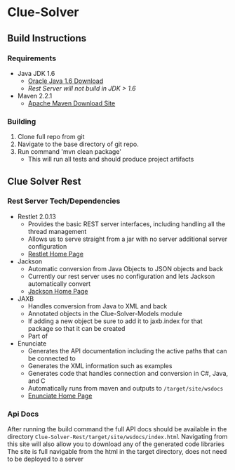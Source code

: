 Clue-Solver
===========

Build Instructions
------------------
### Requirements
+ Java JDK 1.6
	+ [Oracle Java 1.6 Download][Java site]
	+ _Rest Server will not build in JDK > 1.6_
+ Maven 2.2.1
	+ [Apache Maven Download Site][Maven Site]

### Building
1. Clone full repo from git
2. Navigate to the base directory of git repo.
3. Run command 'mvn clean package'
	+ This will run all tests and should produce project artifacts

Clue Solver Rest
----------------
### Rest Server Tech/Dependencies
+ Restlet 2.0.13
	+ Provides the basic REST server interfaces, including handling all the thread management
	+ Allows us to serve straight from a jar with no server additional server configuration
	+ [Restlet Home Page][Restlet Site]
+ Jackson
	+ Automatic conversion from Java Objects to JSON objects and back
	+ Currently our rest server uses no configuration and lets Jackson automatically convert
	+ [Jackson Home Page][Jackson Site]
+ JAXB
	+ Handles conversion from Java to XML and back
	+ Annotated objects in the Clue-Solver-Models module
	+ If adding a new object be sure to add it to jaxb.index for that package so that it can be created
	+ Part of 
+ Enunciate
	+ Generates the API documentation including the active paths that can be connected to
	+ Generates the XML information such as examples
	+ Generates code that handles connection and conversion in C#, Java, and C
	+ Automatically runs from maven and outputs to `/target/site/wsdocs`
	+ [Enunciate Home Page][Enunciate Site]

### Api Docs
After running the build command the full API docs should be available in the directory
`Clue-Solver-Rest/target/site/wsdocs/index.html`
Navigating from this site will also allow you to download any of the generated code libraries
The site is full navigable from the html in the target directory, does not need to be deployed to a server



[Maven Site]: http://maven.apache.org/download.html "Apache Maven download"
[Java Site]: http://www.oracle.com/technetwork/java/javasebusiness/downloads/java-archive-downloads-javase6-419409.html "Java Download"
[Restlet Site]: http://www.restlet.org/ "Restlet Home Page"
[Jackson Site]: http://jackson.codehaus.org/Home "Jackson Home Page"
[Enunciate Site]: http://enunciate.codehaus.org/ "Enunciate"